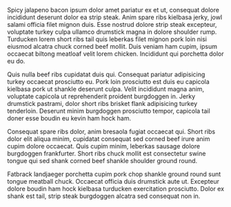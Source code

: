 Spicy jalapeno bacon ipsum dolor amet pariatur ex et ut, consequat dolore incididunt deserunt dolor ea strip steak. Anim spare ribs kielbasa jerky, jowl salami officia filet mignon duis. Esse nostrud dolore strip steak excepteur, voluptate turkey culpa ullamco drumstick magna in dolore shoulder rump. Turducken lorem short ribs tail quis leberkas filet mignon pork loin nisi eiusmod alcatra chuck corned beef mollit. Duis veniam ham cupim, ipsum occaecat biltong meatloaf velit lorem chicken. Incididunt qui porchetta dolor eu do.

Quis nulla beef ribs cupidatat duis qui. Consequat pariatur adipisicing turkey occaecat prosciutto eu. Pork loin prosciutto est duis eu capicola kielbasa pork ut shankle deserunt culpa. Velit incididunt magna anim, voluptate capicola ut reprehenderit proident burgdoggen in. Jerky drumstick pastrami, dolor short ribs brisket flank adipisicing turkey tenderloin. Deserunt minim burgdoggen prosciutto tempor, capicola tail doner esse boudin eu kevin ham hock ham.

Consequat spare ribs dolor, anim bresaola fugiat occaecat qui. Short ribs dolor elit aliqua minim, cupidatat consequat sed corned beef irure anim cupim dolore occaecat. Quis cupim minim, leberkas sausage dolore burgdoggen frankfurter. Short ribs chuck mollit est consectetur swine tongue qui sed shank corned beef shankle shoulder ground round.

Fatbrack landjaeger porchetta cupim pork chop shankle ground round sunt tongue meatball chuck. Occaecat officia duis drumstick aute ut. Excepteur dolore boudin ham hock kielbasa turducken exercitation prosciutto. Dolor ex shank est tail, strip steak burgdoggen alcatra sed consequat non in.